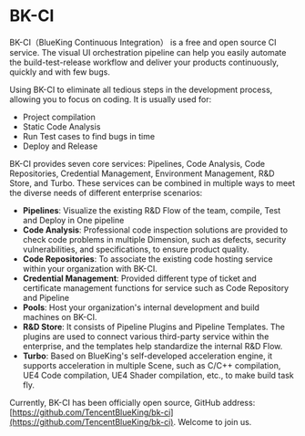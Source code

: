 # BK-CI

BK-CI（BlueKing Continuous Integration） is a free and open source CI service. The visual UI orchestration pipeline can help you easily automate the build-test-release workflow and deliver your products continuously, quickly and with few bugs. 

Using BK-CI to eliminate all tedious steps in the development process, allowing you to focus on coding.  It is usually used for: 

 - Project compilation 
 - Static Code Analysis 
 - Run Test cases to find bugs in time 
 - Deploy and Release 

 BK-CI provides seven core services: Pipelines, Code Analysis, Code Repositories, Credential Management, Environment Management, R&D Store, and Turbo. These services can be combined in multiple ways to meet the diverse needs of different enterprise scenarios:

 - **Pipelines**: Visualize the existing R&D Flow of the team, compile, Test and Deploy in One pipeline 
 - **Code Analysis**: Professional code inspection solutions are provided to check code problems in multiple Dimension, such as defects, security vulnerabilities, and specifications, to ensure product quality. 
 - **Code Repositories**: To associate the existing code hosting service within your organization with BK-CI.
 - **Credential Management**: Provided different type of ticket and certificate management functions for service such as Code Repository and Pipeline 
 - **Pools**: Host your organization's internal development and build machines on BK-CI.
 - **R&D Store**: It consists of Pipeline Plugins and Pipeline Templates. The plugins are used to connect various third-party service within the enterprise, and the templates help standardize the internal R&D Flow. 
 - **Turbo**: Based on BlueKing's self-developed acceleration engine, it supports acceleration in multiple Scene, such as C/C++ compilation, UE4 Code compilation, UE4 Shader compilation, etc., to make build task fly. 

 Currently, BK-CI has been officially open source, GitHub address: [https://github.com/TencentBlueKing/bk-ci](https://github.com/TencentBlueKing/bk-ci). Welcome to join us. 